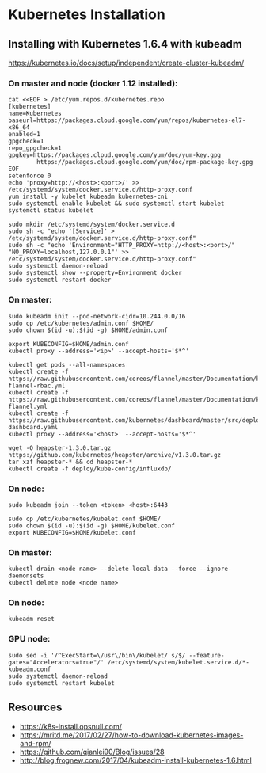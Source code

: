 # Kubernetes Installation


## Installing with Kubernetes 1.6.4 with kubeadm

https://kubernetes.io/docs/setup/independent/create-cluster-kubeadm/

### On master and node (docker 1.12 installed):

    cat <<EOF > /etc/yum.repos.d/kubernetes.repo
    [kubernetes]
    name=Kubernetes
    baseurl=https://packages.cloud.google.com/yum/repos/kubernetes-el7-x86_64
    enabled=1
    gpgcheck=1
    repo_gpgcheck=1
    gpgkey=https://packages.cloud.google.com/yum/doc/yum-key.gpg
            https://packages.cloud.google.com/yum/doc/rpm-package-key.gpg
    EOF
    setenforce 0
    echo 'proxy=http://<host>:<port>/' >> /etc/systemd/system/docker.service.d/http-proxy.conf 
    yum install -y kubelet kubeadm kubernetes-cni
    sudo systemctl enable kubelet && sudo systemctl start kubelet
    systemctl status kubelet

    sudo mkdir /etc/systemd/system/docker.service.d
    sudo sh -c "echo '[Service]' > /etc/systemd/system/docker.service.d/http-proxy.conf"
    sudo sh -c "echo 'Environment="HTTP_PROXY=http://<host>:<port>/" "NO_PROXY=localhost,127.0.0.1"' >> /etc/systemd/system/docker.service.d/http-proxy.conf"
    sudo systemctl daemon-reload
    sudo systemctl show --property=Environment docker
    sudo systemctl restart docker

### On master:

    sudo kubeadm init --pod-network-cidr=10.244.0.0/16
    sudo cp /etc/kubernetes/admin.conf $HOME/
    sudo chown $(id -u):$(id -g) $HOME/admin.conf

    export KUBECONFIG=$HOME/admin.conf
    kubectl proxy --address='<ip>' --accept-hosts='$*^'

    kubectl get pods --all-namespaces
    kubectl create -f https://raw.githubusercontent.com/coreos/flannel/master/Documentation/kube-flannel-rbac.yml
    kubectl create -f https://raw.githubusercontent.com/coreos/flannel/master/Documentation/kube-flannel.yml
    kubectl create -f https://raw.githubusercontent.com/kubernetes/dashboard/master/src/deploy/kubernetes-dashboard.yaml
    kubectl proxy --address='<host>' --accept-hosts='$*^'
    
    wget -O heapster-1.3.0.tar.gz https://github.com/kubernetes/heapster/archive/v1.3.0.tar.gz
    tar xzf heapster-* && cd heapster-*
    kubectl create -f deploy/kube-config/influxdb/

### On node:

    sudo kubeadm join --token <token> <host>:6443

    sudo cp /etc/kubernetes/kubelet.conf $HOME/
    sudo chown $(id -u):$(id -g) $HOME/kubelet.conf
    export KUBECONFIG=$HOME/kubelet.conf

### On master:

    kubectl drain <node name> --delete-local-data --force --ignore-daemonsets
    kubectl delete node <node name>

### On node:

    kubeadm reset

### GPU node:

    sudo sed -i '/^ExecStart=\/usr\/bin\/kubelet/ s/$/ --feature-gates="Accelerators=true"/' /etc/systemd/system/kubelet.service.d/*-kubeadm.conf
    sudo systemctl daemon-reload
    sudo systemctl restart kubelet


## Resources

- https://k8s-install.opsnull.com/
- https://mritd.me/2017/02/27/how-to-download-kubernetes-images-and-rpm/
- https://github.com/qianlei90/Blog/issues/28
- http://blog.frognew.com/2017/04/kubeadm-install-kubernetes-1.6.html
